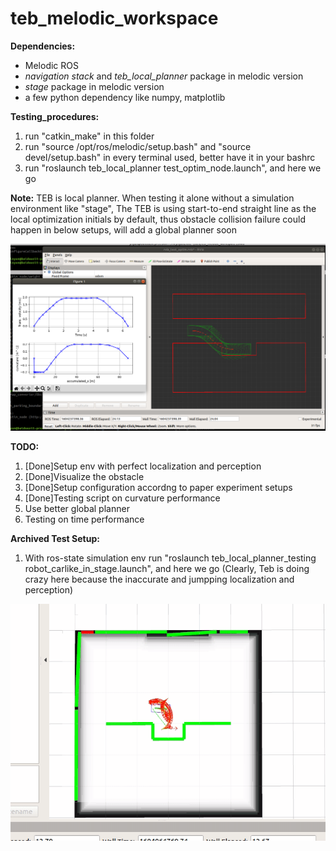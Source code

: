 # teb_melodic_workspace

**Dependencies:**

 * Melodic ROS
 * *navigation stack* and *teb_local_planner* package in melodic version
 * *stage* package in melodic version
 * a few python dependency like numpy, matplotlib

**Testing_procedures:**
1. run "catkin_make" in this folder
2. run "source /opt/ros/melodic/setup.bash" and "source devel/setup.bash" in every terminal used, better have it in your bashrc
3. run "roslaunch teb_local_planner test_optim_node.launch", and here we go

**Note:**
TEB is local planner. When testing it alone without a simulation environment like "stage", The TEB is using start-to-end straight line as the local optimization initials by default, thus obstacle collision failure could happen in below setups, will add a global planner soon

![](results/0_0_2_setup.png)

**TODO:**
1. [Done]Setup env with perfect localization and perception
2. [Done]Visualize the obstacle
3. [Done]Setup configuration accordng to paper experiment setups
4. [Done]Testing script on curvature performance
5. Use better global planner
6. Testing on time performance


**Archived Test Setup:**
1. With ros-state simulation env run "roslaunch teb_local_planner_testing robot_carlike_in_stage.launch", and here we go (Clearly, Teb is doing crazy here because the inaccurate and jumpping localization and perception)

![](results/0_0_1_setup.gif)
